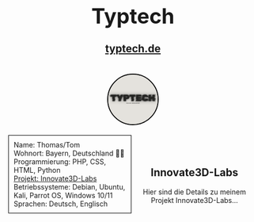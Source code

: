 <div align="center">
    <h1 style="font-size: 3em; font-weight: bold;">Typtech</h1>
    <a href="https://typtech.de">
        <p style="font-size: 1.5em; font-weight: bold;">typtech.de</p>
    </a>
</div>
<br>
<div align="center">
<img style="border: 2px solid black; border-radius: 50%; width: 100px; height: 100px;" src="img/typtech.png" alt="typtech.png">
</div>
<br>
<div style="border: 1px solid black; padding: 10px; float: left; width: 45%;">
    Name: Thomas/Tom<br>
    Wohnort: Bayern, Deutschland 🥨🍺<br>
    Programmierung: PHP, CSS, HTML, Python<br>
    <a href="#innovate3d-labs">Projekt: Innovate3D-Labs</a><br>
    Betriebssysteme: Debian, Ubuntu, Kali, Parrot OS, Windows 10/11<br>
    Sprachen: Deutsch, Englisch
</div>

<br>
<br>

<div align="center">
<h2 id="innovate3d-labs">Innovate3D-Labs</h2>
<p>Hier sind die Details zu meinem Projekt Innovate3D-Labs...</p>
</div>

<!--
**TypTech/TypTech** is a ✨ _special_ ✨ repository because its `README.md` (this file) appears on your GitHub profile.

Here are some ideas to get you started:

- 🔭 I’m currently working on ...
- 🌱 I’m currently learning ...
- 👯 I’m looking to collaborate on ...
- 🤔 I’m looking for help with ...
- 💬 Ask me about ...
- 📫 How to reach me: ...
- 😄 Pronouns: ...
- ⚡ Fun fact: ...
-->
